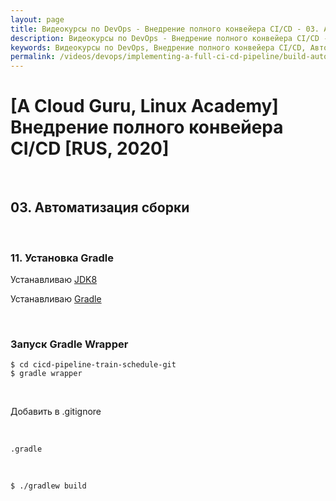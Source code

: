 ```yaml
---
layout: page
title: Видеокурсы по DevOps - Внедрение полного конвейера CI/CD - 03. Автоматизация сборки
description: Видеокурсы по DevOps - Внедрение полного конвейера CI/CD - 03. Автоматизация сборки
keywords: Видеокурсы по DevOps, Внедрение полного конвейера CI/CD, Автоматизация сборки
permalink: /videos/devops/implementing-a-full-ci-cd-pipeline/build-automation/
---
```


# [A Cloud Guru, Linux Academy] Внедрение полного конвейера CI/CD [RUS, 2020]

<br/>

## 03. Автоматизация сборки

<br/>

### 11. Установка Gradle

Устанавливаю <a href="//javadev.org/devtools/jdk/setup/linux/">JDK8</a>

Устанавливаю <a href="//javadev.org/devtools/assembly/gradle/linux/ubuntu/">Gradle</a>

<br/>

### Запуск Gradle Wrapper

    $ cd cicd-pipeline-train-schedule-git
    $ gradle wrapper

<br/>

Добавить в .gitignore

<br/>

```
.gradle
```

<br/>

    $ ./gradlew build
